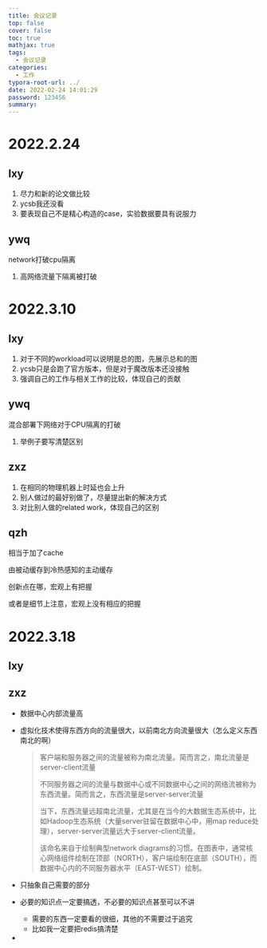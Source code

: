 ```yaml
---
title: 会议记录
top: false
cover: false
toc: true
mathjax: true
tags:
  - 会议记录
categories:
  - 工作
typora-root-url: ../
date: 2022-02-24 14:01:29
password: 123456 
summary:
---
```


# 2022.2.24

## lxy

1. 尽力和新的论文做比较
2. ycsb我还没看
3. 要表现自己不是精心构造的case，实验数据要具有说服力

## ywq

network打破cpu隔离

1. 高网络流量下隔离被打破

# 2022.3.10

## lxy

1. 对于不同的workload可以说明是总的图，先展示总和的图
2. ycsb只是会跑了官方版本，但是对于魔改版本还没接触
3. 强调自己的工作与相关工作的比较，体现自己的贡献

## ywq

混合部署下网络对于CPU隔离的打破

1. 举例子要写清楚区别

## zxz

1. 在相同的物理机器上时延也会上升
2. 别人做过的最好别做了，尽量提出新的解决方式
3. 对比别人做的related work，体现自己的区别

## qzh

相当于加了cache

由被动缓存到冷热感知的主动缓存

创新点在哪，宏观上有把握

或者是细节上注意，宏观上没有相应的把握

# 2022.3.18

## lxy

## zxz

- 数据中心内部流量高

- 虚拟化技术使得东西方向的流量很大，以前南北方向流量很大（怎么定义东西南北的啊）

  > 客户端和服务器之间的流量被称为南北流量。简而言之，南北流量是server-client流量
  >
  > 不同服务器之间的流量与数据中心或不同数据中心之间的网络流被称为东西流量。简而言之，东西流量是server-server流量
  >
  > 当下，东西流量远超南北流量，尤其是在当今的大数据生态系统中，比如Hadoop生态系统（大量server驻留在数据中心中，用map reduce处理），server-server流量远大于server-client流量。
  >
  > 该命名来自于绘制典型network diagrams的习惯。在图表中，通常核心网络组件绘制在顶部（NORTH），客户端绘制在底部（SOUTH），而数据中心内的不同服务器水平（EAST-WEST）绘制。

- 只抽象自己需要的部分

- 必要的知识点一定要搞透，不必要的知识点甚至可以不讲

  - 需要的东西一定要看的很细，其他的不需要过于追究
  - 比如我一定要把redis搞清楚

- 
